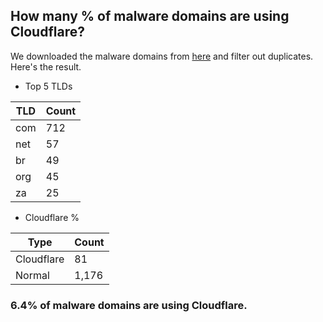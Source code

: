 ## How many % of malware domains are using Cloudflare?


We downloaded the malware domains from [here](https://urlhaus.abuse.ch) and filter out duplicates.
Here's the result.


[//]: # (start replacement)


- Top 5 TLDs

| TLD | Count |
| --- | --- |
| com | 712 |
| net | 57 |
| br | 49 |
| org | 45 |
| za | 25 |


- Cloudflare %

| Type | Count |
| --- | --- |
| Cloudflare | 81 |
| Normal | 1,176 |


### 6.4% of malware domains are using Cloudflare.